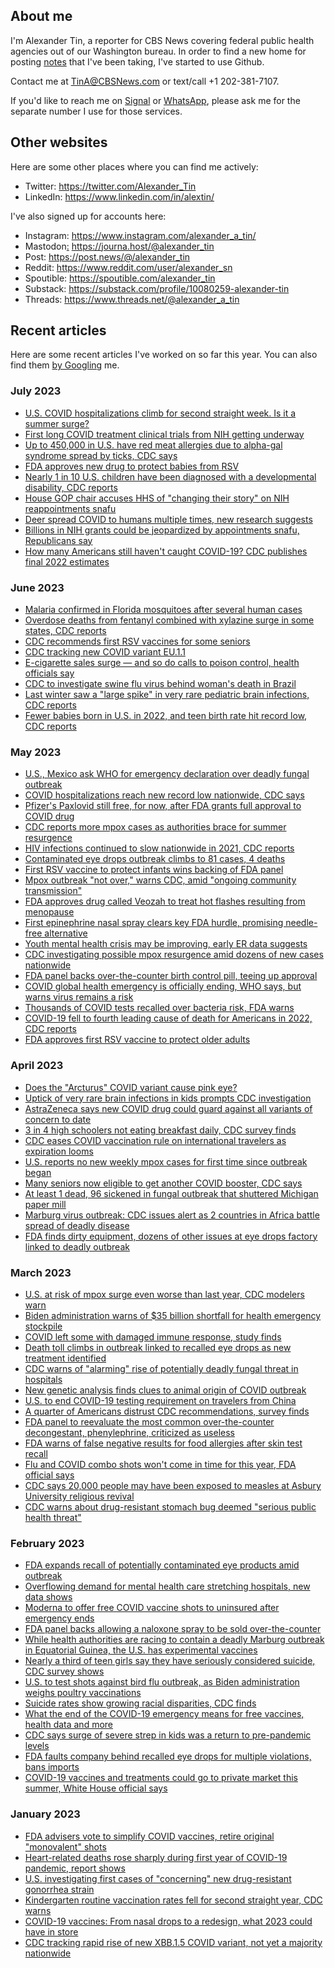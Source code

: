 ## About me

I'm Alexander Tin, a reporter for CBS News covering federal public health agencies out of our Washington bureau. In order to find a new home for posting [notes](https://github.com/tinalexander/notes) that I've been taking, I've started to use Github.

Contact me at TinA@CBSNews.com or text/call +1 202-381-7107.

If you'd like to reach me on [Signal](https://signal.org/) or [WhatsApp](https://www.whatsapp.com/), please ask me for the separate number I use for those services.

## Other websites

Here are some other places where you can find me actively:

- Twitter: https://twitter.com/Alexander_Tin
- LinkedIn: https://www.linkedin.com/in/alextin/

I've also signed up for accounts here:

- Instagram: https://www.instagram.com/alexander_a_tin/
- Mastodon<a rel="me" href="https://journa.host/@alexander_tin">:</a> https://journa.host/@alexander_tin
- Post: https://post.news/@/alexander_tin
- Reddit: https://www.reddit.com/user/alexander_sn
- Spoutible: https://spoutible.com/alexander_tin
- Substack: https://substack.com/profile/10080259-alexander-tin
- Threads: https://www.threads.net/@alexander_a_tin

## Recent articles

Here are some recent articles I've worked on so far this year. You can also find them [by Googling](https://www.google.com/search?q=%22By+Alexander+Tin%22+site%3Acbsnews.com%2F) me.

### July 2023

- [U.S. COVID hospitalizations climb for second straight week. Is it a summer surge?](https://www.cbsnews.com/news/covid-hospitalizations-rise-second-week-summer-surge/)
- [First long COVID treatment clinical trials from NIH getting underway](https://www.cbsnews.com/news/first-long-covid-treatment-clinical-trial-nih/)
- [Up to 450,000 in U.S. have red meat allergies due to alpha-gal syndrome spread by ticks, CDC says](https://www.cbsnews.com/news/alpha-gal-red-meat-allergy-lone-star-tick-bites-cdc/)
- [FDA approves new drug to protect babies from RSV](https://www.cbsnews.com/news/fda-approves-drug-protect-babies-from-rsv/)
- [Nearly 1 in 10 U.S. children have been diagnosed with a developmental disability, CDC reports](https://www.cbsnews.com/news/children-diagnosed-developmental-disability-autism-cdc-reports/)
- [House GOP chair accuses HHS of "changing their story" on NIH reappointments snafu](https://www.cbsnews.com/news/hhs-national-institutes-of-health-reappointments-snafu-house-republicans/)
- [Deer spread COVID to humans multiple times, new research suggests](https://www.cbsnews.com/news/covid-19-spread-from-deer/)
- [Billions in NIH grants could be jeopardized by appointments snafu, Republicans say](https://www.cbsnews.com/news/hhs-national-institutes-of-health-appointments-house-republicans/)
- [How many Americans still haven't caught COVID-19? CDC publishes final 2022 estimates](https://www.cbsnews.com/news/how-many-americans-havent-caught-covid-cdc-estimates/)

### June 2023

- [Malaria confirmed in Florida mosquitoes after several human cases](https://www.cbsnews.com/news/malaria-florida-mosquitoes-human-cases/)
- [Overdose deaths from fentanyl combined with xylazine surge in some states, CDC reports](https://www.cbsnews.com/news/fentanyl-xylazine-drug-overdose-deaths-cdc-report/)
- [CDC recommends first RSV vaccines for some seniors](https://www.cbsnews.com/news/rsv-vaccines-for-seniors-cdc-recommends/)
- [CDC tracking new COVID variant EU.1.1](https://www.cbsnews.com/news/new-covid-variant-eu-1-1-cdc/)
- [E-cigarette sales surge — and so do calls to poison control, health officials say](https://www.cbsnews.com/news/e-cigarette-sales-vapes-poison-control-cdc-fda/)
- [CDC to investigate swine flu virus behind woman's death in Brazil](https://www.cbsnews.com/news/swine-flu-virus-death-in-brazil-cdc/)
- [Last winter saw a "large spike" in very rare pediatric brain infections, CDC reports](https://www.cbsnews.com/news/large-spike-very-rare-pediatric-brain-infections-winter-cdc-reports/)
- [Fewer babies born in U.S. in 2022, and teen birth rate hit record low, CDC reports](https://www.cbsnews.com/news/fewer-babies-born-2022-teen-birth-rate-cdc-report/)

### May 2023

- [U.S., Mexico ask WHO for emergency declaration over deadly fungal outbreak](https://www.cbsnews.com/news/us-mexico-fungal-outbreak-meningitis-who-health-emergency-request/)
- [COVID hospitalizations reach new record low nationwide, CDC says](https://www.cbsnews.com/news/covid-hospitalizations-record-low-nationwide-cdc/)
- [Pfizer's Paxlovid still free, for now, after FDA grants full approval to COVID drug](https://www.cbsnews.com/news/pfizers-paxlovid-fda-approval-cost/)
- [CDC reports more mpox cases as authorities brace for summer resurgence](https://www.cbsnews.com/news/cdc-mpox-cases-summer-resurgence/)
- [HIV infections continued to slow nationwide in 2021, CDC reports](https://www.cbsnews.com/news/hiv-infections-2021-cdc-report/)
- [Contaminated eye drops outbreak climbs to 81 cases, 4 deaths](https://www.cbsnews.com/news/contaminated-eye-drops-recall-outbreak-4-deaths/)
- [First RSV vaccine to protect infants wins backing of FDA panel](https://www.cbsnews.com/news/fda-rsv-vaccine-to-protect-infants-pfizer/)
- [Mpox outbreak "not over," warns CDC, amid "ongoing community transmission"](https://www.cbsnews.com/news/mpox-outbreak-monkeypox-not-over-cdc-community-transmission/)
- [FDA approves drug called Veozah to treat hot flashes resulting from menopause](https://www.cbsnews.com/news/fda-approves-veozah-to-treat-hot-flashes-astellas-pharma/)
- [First epinephrine nasal spray clears key FDA hurdle, promising needle-free alternative](https://www.cbsnews.com/news/fda-epinephrine-nasal-spray-neffy-ars-pharmaceuticals/)
- [Youth mental health crisis may be improving, early ER data suggests](https://www.cbsnews.com/news/youth-mental-health-crisis-may-be-improving-er-data-cdc/)
- [CDC investigating possible mpox resurgence amid dozens of new cases nationwide](https://www.cbsnews.com/news/mpox-resurgence-dozens-new-cases-nationwide-cdc-investigating/)
- [FDA panel backs over-the-counter birth control pill, teeing up approval](https://www.cbsnews.com/news/fda-over-the-counter-birth-control-pill-opill-perrigo-hra-pharma/)
- [COVID global health emergency is officially ending, WHO says, but warns virus remains a risk](https://www.cbsnews.com/news/who-covid-emergency-world-health-organization/)
- [Thousands of COVID tests recalled over bacteria risk, FDA warns](https://www.cbsnews.com/news/covid-tests-recall-bacteria-fda-roche-biosensor/)
- [COVID-19 fell to fourth leading cause of death for Americans in 2022, CDC reports](https://www.cbsnews.com/news/covid-19-fell-fourth-leading-cause-of-death-cdc/)
- [FDA approves first RSV vaccine to protect older adults](https://www.cbsnews.com/news/fda-approves-first-rsv-vaccine-to-protect-older-adults/)

### April 2023

- [Does the "Arcturus" COVID variant cause pink eye?](https://www.cbsnews.com/news/arcturus-covid-pink-eye-new-variant-symptoms-xbb116/)
- [Uptick of very rare brain infections in kids prompts CDC investigation](https://www.cbsnews.com/news/cdc-investigates-potential-uptick-of-very-rare-brain-infections-in-kids/)
- [AstraZeneca says new COVID drug could guard against all variants of concern to date](https://www.cbsnews.com/news/new-covid-drug-astrazeneca-immunocompromised-fda/)
- [3 in 4 high schoolers not eating breakfast daily, CDC survey finds](https://www.cbsnews.com/news/high-schoolers-breakfast-cdc-survey/)
- [CDC eases COVID vaccination rule on international travelers as expiration looms](https://www.cbsnews.com/news/covid-vaccination-rule-international-travelers/)
- [U.S. reports no new weekly mpox cases for first time since outbreak began](https://www.cbsnews.com/news/no-new-mpox-cases-in-us/)
- [Many seniors now eligible to get another COVID booster, CDC says](https://www.cbsnews.com/news/covid-boosters-second-bivalent-vaccine-cdc-fda/)
- [At least 1 dead, 96 sickened in fungal outbreak that shuttered Michigan paper mill](https://www.cbsnews.com/news/dozens-sickened-1-dead-fungal-outbreak-michigan-paper-mill/)
- [Marburg virus outbreak: CDC issues alert as 2 countries in Africa battle spread of deadly disease](https://www.cbsnews.com/news/marburg-virus-cdc-alert-travelers/)
- [FDA finds dirty equipment, dozens of other issues at eye drops factory linked to deadly outbreak](https://www.cbsnews.com/news/eye-drops-recall-factory-fda-inspection-global-pharma-healthcare/)

### March 2023

- [U.S. at risk of mpox surge even worse than last year, CDC modelers warn](https://www.cbsnews.com/news/mpox-risk-us-surge-worse-2022-cdc-warns/)
- [Biden administration warns of $35 billion shortfall for health emergency stockpile](https://www.cbsnews.com/news/biden-administration-warns-of-35-billion-shortfall-for-health-emergency-stockpile/)
- [COVID left some with damaged immune response, study finds](https://www.cbsnews.com/news/covid-immune-damage-study/)
- [Death toll climbs in outbreak linked to recalled eye drops as new treatment identified](https://www.cbsnews.com/news/eye-drop-recall-death-toll-pseudomonas-aeruginosa-new-treatment/)
- [CDC warns of "alarming" rise of potentially deadly fungal threat in hospitals](https://www.cbsnews.com/news/candida-auris-fungus-alarming-rise-cdc/)
- [New genetic analysis finds clues to animal origin of COVID outbreak](https://www.cbsnews.com/news/covid-origins-wuhan-market-animals-raccoon-dogs/)
- [U.S. to end COVID-19 testing requirement on travelers from China](https://www.cbsnews.com/news/us-covid-testing-china-travelers/)
- [A quarter of Americans distrust CDC recommendations, survey finds](https://www.cbsnews.com/news/cdc-recommendations-survey-trust/)
- [FDA panel to reevaluate the most common over-the-counter decongestant, phenylephrine, criticized as useless](https://www.cbsnews.com/news/fda-decongestant-phenylephrine-criticized-as-useless/)
- [FDA warns of false negative results for food allergies after skin test recall](https://www.cbsnews.com/news/food-allergy-skin-test-recall-fda-warns-false-negative-results/)
- [Flu and COVID combo shots won't come in time for this year, FDA official says](https://www.cbsnews.com/news/flu-covid-combo-shots-not-this-year-fda-official-says/)
- [CDC says 20,000 people may have been exposed to measles at Asbury University religious revival](https://www.cbsnews.com/news/asbury-university-revival-potential-measles-exposure-20000-people/)
- [CDC warns about drug-resistant stomach bug deemed "serious public health threat"](https://www.cbsnews.com/news/shigella-bacteria-cdc-warning-drug-resistant-stomach-bug-public-health-threat/)

### February 2023

- [FDA expands recall of potentially contaminated eye products amid outbreak](https://www.cbsnews.com/news/fda-warning-delsam-pharmas-artificial-eye-ointment-ezricare-recall-bacteria-outbreak/)
- [Overflowing demand for mental health care stretching hospitals, new data shows](https://www.cbsnews.com/news/mental-health-psychiatric-hospital-beds-shortage/)
- [Moderna to offer free COVID vaccine shots to uninsured after emergency ends](https://www.cbsnews.com/news/free-covid-vaccine-moderna-uninsured-after-public-health-emergency-ends/)
- [FDA panel backs allowing a naloxone spray to be sold over-the-counter](https://www.cbsnews.com/news/narcan-over-the-counter-opioid-heroin-fentanyl-drug-overdose-medication-fda-vote/)
- [While health authorities are racing to contain a deadly Marburg outbreak in Equatorial Guinea, the U.S. has experimental vaccines](https://www.cbsnews.com/news/marburg-outbreak-equatorial-guinea-us-experimental-vaccines/)
- [Nearly a third of teen girls say they have seriously considered suicide, CDC survey shows](https://www.cbsnews.com/news/teen-girls-suicide-depression-mental-health-cdc-survey/)
- [U.S. to test shots against bird flu outbreak, as Biden administration weighs poultry vaccinations](https://www.cbsnews.com/news/bird-flu-outbreak-vaccine-testing-poultry-vaccinations/)
- [Suicide rates show growing racial disparities, CDC finds](https://www.cbsnews.com/news/suicide-rates-cdc-2021-racial-disparities-black-white-hispanic-native-american/)
- [What the end of the COVID-19 emergency means for free vaccines, health data and more](https://www.cbsnews.com/news/covid-19-emergency-ends-what-happens-to-vaccines-treatments-data/)
- [CDC says surge of severe strep in kids was a return to pre-pandemic levels](https://www.cbsnews.com/news/surge-severe-strep-kids-return-to-pre-pandemic-levels-cdc-says/)
- [FDA faults company behind recalled eye drops for multiple violations, bans imports](https://www.cbsnews.com/news/recall-eye-drops-infection-fda-global-pharma-multiple-violations-import-ban-ezricare-delsam/)
- [COVID-19 vaccines and treatments could go to private market this summer, White House official says](https://www.cbsnews.com/news/covid-vaccine-treatment-private-market-white-house-official-says/)

### January 2023

- [FDA advisers vote to simplify COVID vaccines, retire original "monovalent" shots](https://www.cbsnews.com/news/covid-vaccine-fda-advisers-vote-to-simplify-retire-monovalent-shots/)
- [Heart-related deaths rose sharply during first year of COVID-19 pandemic, report shows](https://www.cbsnews.com/news/heart-related-deaths-covid-19/)
- [U.S. investigating first cases of "concerning" new drug-resistant gonorrhea strain](https://www.cbsnews.com/news/massachusetts-concerning-new-drug-resistant-gonorrhea-strain/)
- [Kindergarten routine vaccination rates fell for second straight year, CDC warns](https://www.cbsnews.com/news/kindergarten-routine-vaccination-rates-fell-for-second-straight-year-cdc-warns/)
- [COVID-19 vaccines: From nasal drops to a redesign, what 2023 could have in store](https://www.cbsnews.com/news/covid-19-vaccines-nasal-sprays-pills-breakthroughs-2023/)
- [CDC tracking rapid rise of new XBB.1.5 COVID variant, not yet a majority nationwide](https://www.cbsnews.com/news/covid-variant-xbb-1-5-cdc-tracking-us-cases-dominant-strain/)
